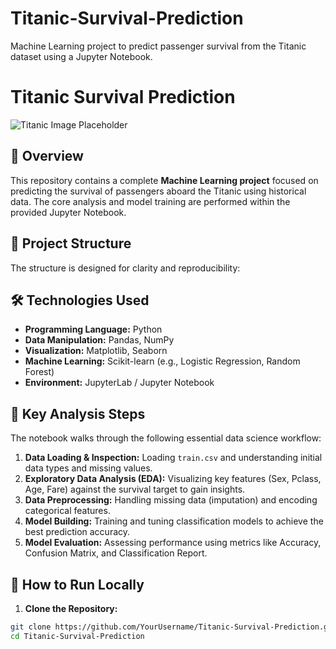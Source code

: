 # Titanic-Survival-Prediction
Machine Learning project to predict passenger survival from the Titanic dataset using a Jupyter Notebook.
# Titanic Survival Prediction

![Titanic Image Placeholder](https://via.placeholder.com/800x300?text=Titanic+Survival+Analysis)

## 🌟 Overview
This repository contains a complete **Machine Learning project** focused on predicting the survival of passengers aboard the Titanic using historical data. The core analysis and model training are performed within the provided Jupyter Notebook.

## 📁 Project Structure
The structure is designed for clarity and reproducibility:

## 🛠️ Technologies Used
- **Programming Language:** Python
- **Data Manipulation:** Pandas, NumPy
- **Visualization:** Matplotlib, Seaborn
- **Machine Learning:** Scikit-learn (e.g., Logistic Regression, Random Forest)
- **Environment:** JupyterLab / Jupyter Notebook

## 🚀 Key Analysis Steps
The notebook walks through the following essential data science workflow:

1.  **Data Loading & Inspection:** Loading `train.csv` and understanding initial data types and missing values.
2.  **Exploratory Data Analysis (EDA):** Visualizing key features (Sex, Pclass, Age, Fare) against the survival target to gain insights.
3.  **Data Preprocessing:** Handling missing data (imputation) and encoding categorical features.
4.  **Model Building:** Training and tuning classification models to achieve the best prediction accuracy.
5.  **Model Evaluation:** Assessing performance using metrics like Accuracy, Confusion Matrix, and Classification Report.

## 🎯 How to Run Locally
1.  **Clone the Repository:**
```bash
git clone https://github.com/YourUsername/Titanic-Survival-Prediction.git
cd Titanic-Survival-Prediction
